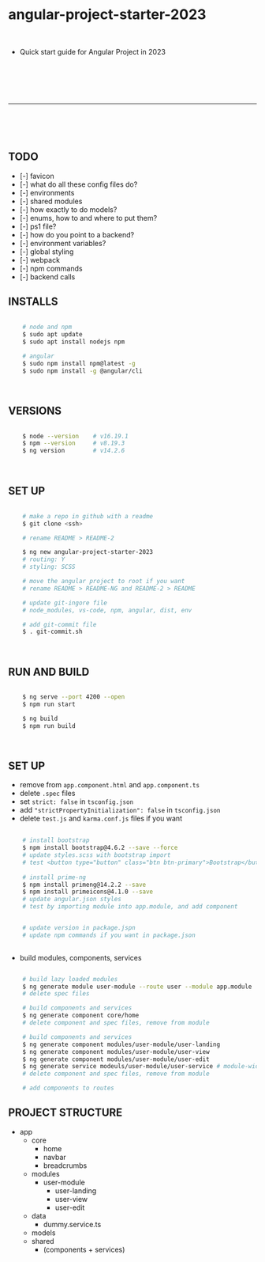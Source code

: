 # angular-project-starter-2023


<br>

- Quick start guide for Angular Project in 2023

<br>


<br>
<br>
<br>

***

<br>
<br>
<br>





## TODO

- [-] favicon
- [-] what do all these config files do?
- [-] environments
- [-] shared modules
- [-] how exactly to do models?
- [-] enums, how to and where to put them?
- [-] ps1 file?
- [-] how do you point to a backend?
- [-] environment variables?
- [-] global styling
- [-] webpack
- [-] npm commands
- [-] backend calls





## INSTALLS

```sh
    
    # node and npm
    $ sudo apt update
    $ sudo apt install nodejs npm

    # angular
    $ sudo npm install npm@latest -g
    $ sudo npm install -g @angular/cli

```

<br>




## VERSIONS

```sh

    $ node --version    # v16.19.1
    $ npm --version     # v8.19.3
    $ ng version        # v14.2.6

```

<br>



## SET UP

``` sh
    
    # make a repo in github with a readme
    $ git clone <ssh>

    # rename README > README-2

    $ ng new angular-project-starter-2023
    # routing: Y
    # styling: SCSS

    # move the angular project to root if you want
    # rename README > README-NG and README-2 > README

    # update git-ingore file
    # node_modules, vs-code, npm, angular, dist, env

    # add git-commit file
    $ . git-commit.sh

```

<br>




## RUN AND BUILD

```sh

    $ ng serve --port 4200 --open
    $ npm run start

    $ ng build
    $ npm run build

```

<br>




## SET UP

- remove from `app.component.html` and `app.component.ts`
- delete `.spec` files
- set `strict: false` in `tsconfig.json`
- add `"strictPropertyInitialization": false` in `tsconfig.json`
- delete `test.js` and `karma.conf.js` files if you want

```sh
    
    # install bootstrap
    $ npm install bootstrap@4.6.2 --save --force
    # update styles.scss with bootstrap import
    # test <button type="button" class="btn btn-primary">Bootstrap</button>
    
    # install prime-ng
    $ npm install primeng@14.2.2 --save
    $ npm install primeicons@4.1.0 --save
    # update angular.json styles  
    # test by importing module into app.module, and add component


    # update version in package.jspn
    # update npm commands if you want in package.json
    
```

- build modules, components, services

```sh

    # build lazy loaded modules
    $ ng generate module user-module --route user --module app.module
    # delete spec files

    # build components and services
    $ ng generate component core/home
    # delete component and spec files, remove from module

    # build components and services
    $ ng generate component modules/user-module/user-landing
    $ ng generate component modules/user-module/user-view
    $ ng generate component modules/user-module/user-edit
    $ ng generate service modeuls/user-module/user-service # module-wide service
    # delete component and spec files, remove from module

    # add components to routes

```




## PROJECT STRUCTURE

- app
    - core
        - home
        - navbar
        - breadcrumbs
    - modules
        - user-module
            - user-landing
            - user-view
            - user-edit
    - data
        - dummy.service.ts
    - models
    - shared
        - (components + services)